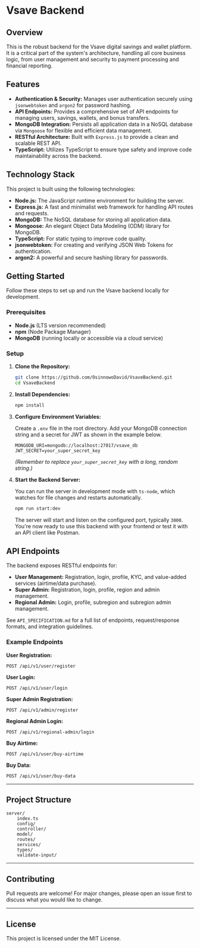 # Vsave Backend

## Overview

This is the robust backend for the Vsave digital savings and wallet platform. It is a critical part of the system's architecture, handling all core business logic, from user management and security to payment processing and financial reporting.

## Features

-   **Authentication & Security:** Manages user authentication securely using `jsonwebtoken` and `argon2` for password hashing.
-   **API Endpoints:** Provides a comprehensive set of API endpoints for managing users, savings, wallets, and bonus transfers.
-   **MongoDB Integration:** Persists all application data in a NoSQL database via `Mongoose` for flexible and efficient data management.
-   **RESTful Architecture:** Built with `Express.js` to provide a clean and scalable REST API.
-   **TypeScript:** Utilizes TypeScript to ensure type safety and improve code maintainability across the backend.

## Technology Stack

This project is built using the following technologies:

-   **Node.js:** The JavaScript runtime environment for building the server.
-   **Express.js:** A fast and minimalist web framework for handling API routes and requests.
-   **MongoDB:** The NoSQL database for storing all application data.
-   **Mongoose:** An elegant Object Data Modeling (ODM) library for MongoDB.
-   **TypeScript:** For static typing to improve code quality.
-   **jsonwebtoken:** For creating and verifying JSON Web Tokens for authentication.
-   **argon2:** A powerful and secure hashing library for passwords.

## Getting Started

Follow these steps to set up and run the Vsave backend locally for development.

### Prerequisites

-   **Node.js** (LTS version recommended)
-   **npm** (Node Package Manager)
-   **MongoDB** (running locally or accessible via a cloud service)

### Setup

1.  **Clone the Repository:**

    ```bash
    git clone https://github.com/OsinnowoDavid/VsaveBackend.git
    cd VsaveBackend
    ```

2.  **Install Dependencies:**

    ```bash
    npm install
    ```

3.  **Configure Environment Variables:**

    Create a `.env` file in the root directory. Add your MongoDB connection string and a secret for JWT as shown in the example below.

    ```
    MONGODB_URI=mongodb://localhost:27017/vsave_db
    JWT_SECRET=your_super_secret_key
    ```

    _(Remember to replace `your_super_secret_key` with a long, random string.)_

4.  **Start the Backend Server:**

    You can run the server in development mode with `ts-node`, which watches for file changes and restarts automatically.

    ```bash
    npm run start:dev
    ```

    The server will start and listen on the configured port, typically `3000`. You're now ready to use this backend with your frontend or test it with an API client like Postman.

## API Endpoints

The backend exposes RESTful endpoints for:

-   **User Management:** Registration, login, profile, KYC, and value-added services (airtime/data purchase).
-   **Super Admin:** Registration, login, profile, region and admin management.
-   **Regional Admin:** Login, profile, subregion and subregion admin management.

See `API_SPECIFICATION.md` for a full list of endpoints, request/response formats, and integration guidelines.

### Example Endpoints

**User Registration:**

```http
POST /api/v1/user/register
```

**User Login:**

```http
POST /api/v1/user/login
```

**Super Admin Registration:**

```http
POST /api/v1/admin/register
```

**Regional Admin Login:**

```http
POST /api/v1/regional-admin/login
```

**Buy Airtime:**

```http
POST /api/v1/user/buy-airtime
```

**Buy Data:**

```http
POST /api/v1/user/buy-data
```

---

## Project Structure

```
server/
    index.ts
    config/
    controller/
    model/
    routes/
    services/
    types/
    validate-input/
```

---

## Contributing

Pull requests are welcome! For major changes, please open an issue first to discuss what you would like to change.

---

## License

This project is licensed under the MIT License.
